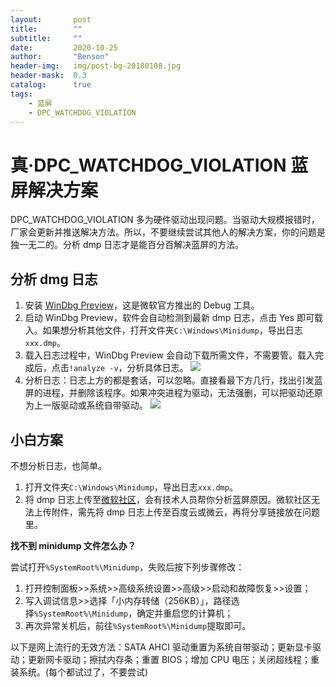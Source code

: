 ```yaml
---
layout:       post
title:        ""
subtitle:     ""
date:         2020-10-25
author:       "Benson"
header-img:   img/post-bg-20180108.jpg
header-mask:  0.3
catalog:      true
tags:
    - 蓝屏
    - DPC_WATCHDOG_VIOLATION
---
```


# 真·DPC_WATCHDOG_VIOLATION 蓝屏解决方案

DPC_WATCHDOG_VIOLATION 多为硬件驱动出现问题。当驱动大规模报错时，厂家会更新并推送解决方法。所以，不要继续尝试其他人的解决方案，你的问题是独一无二的。分析 dmp 日志才是能百分百解决蓝屏的方法。

## 分析 dmg 日志
1. 安装 [WinDbg Preview](https://www.microsoft.com/zh-cn/p/windbg/9pgjgd53tn86?rtc=1&activetab=pivot:overviewtab)，这是微软官方推出的 Debug 工具。
2. 启动 WinDbg Preview，软件会自动检测到最新 dmp 日志，点击 Yes 即可载入。如果想分析其他文件，打开文件夹`C:\Windows\Minidump`，导出日志`xxx.dmp`。
3. 载入日志过程中，WinDbg Preview 会自动下载所需文件，不需要管。载入完成后，点击`!analyze -v`，分析具体日志。
![](http://tc.seoipo.com/20201025223307.png)
4. 分析日志：日志上方的都是套话，可以忽略。直接看最下方几行，找出引发蓝屏的进程，并删除该程序。如果冲突进程为驱动，无法强删，可以把驱动还原为上一版驱动或系统自带驱动。
![](http://tc.seoipo.com/20201025224308.png)

## 小白方案
不想分析日志，也简单。
1. 打开文件夹`C:\Windows\Minidump`，导出日志`xxx.dmp`。
2. 将 dmp 日志上传至[微软社区](https://answers.microsoft.com/zh-hans/newthread?threadtype=Questions&cancelurl=/zh-hans/windows/forum&forum=windows&filter=)，会有技术人员帮你分析蓝屏原因。微软社区无法上传附件，需先将 dmp 日志上传至百度云或微云，再将分享链接放在问题里。

**找不到 minidump 文件怎么办？**

尝试打开`%SystemRoot%\Minidump`，失败后按下列步骤修改：

1. 打开控制面板>>系统>>高级系统设置>>高级>>启动和故障恢复>>设置；
2. 写入调试信息>>选择「小内存转储（256KB）」，路径选择`%SystemRoot%\Minidump`，确定并重启您的计算机；
3. 再次异常关机后，前往`%SystemRoot%\Minidump`提取即可。

以下是网上流行的无效方法：SATA AHCI 驱动重置为系统自带驱动；更新显卡驱动；更新网卡驱动；擦拭内存条；重置 BIOS；增加 CPU 电压；关闭超线程；重装系统。(每个都试过了，不要尝试)
